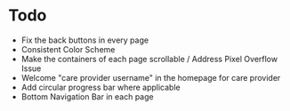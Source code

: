 # Todo

- Fix the back buttons in every page
- Consistent Color Scheme
- Make the containers of each page scrollable / Address Pixel Overflow Issue
- Welcome "care provider username" in the homepage for care provider
- Add circular progress bar where applicable
- Bottom Navigation Bar in each page